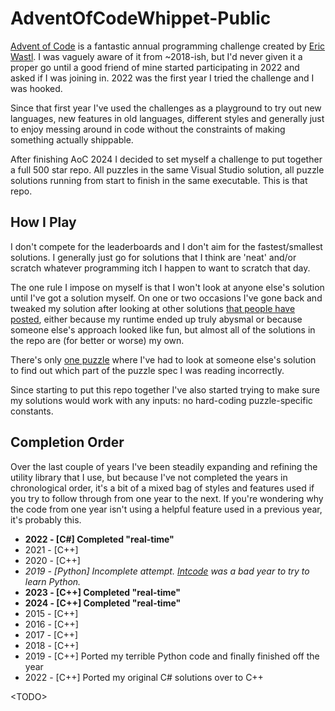 # AdventOfCodeWhippet-Public

[Advent of Code](https://adventofcode.com/) is a fantastic annual programming challenge created by [Eric Wastl](https://was.tl/). I was vaguely aware of it from ~2018-ish, but I'd never given it a proper go until a good friend of mine started participating in 2022 and asked if I was joining in. 2022 was the first year I tried the challenge and I was hooked.

Since that first year I've used the challenges as a playground to try out new languages, new features in old languages, different styles and generally just to enjoy messing around in code without the constraints of making something actually shippable.

After finishing AoC 2024 I decided to set myself a challenge to put together a full 500 star repo. All puzzles in the same Visual Studio solution, all puzzle solutions running from start to finish in the same executable. This is that repo.

## How I Play

I don't compete for the leaderboards and I don't aim for the fastest/smallest solutions. I generally just go for solutions that I think are 'neat' and/or scratch whatever programming itch I happen to want to scratch that day.

The one rule I impose on myself is that I won't look at anyone else's solution until I've got a solution myself. On one or two occasions I've gone back and tweaked my solution after looking at other solutions [that people have posted](https://www.reddit.com/r/adventofcode/), either because my runtime ended up truly abysmal or because someone else's approach looked like fun, but almost all of the solutions in the repo are (for better or worse) my own.

There's only [one puzzle](https://www.reddit.com/r/adventofcode/comments/1iwf5tk/2018_day_13_part_2_preconceptions_tripped_me_up/) where I've had to look at someone else's solution to find out which part of the puzzle spec I was reading incorrectly.

Since starting to put this repo together I've also started trying to make sure my solutions would work with any inputs: no hard-coding puzzle-specific constants.

## Completion Order

Over the last couple of years I've been steadily expanding and refining the utility library that I use, but because I've not completed the years in chronological order, it's a bit of a mixed bag of styles and features used if you try to follow through from one year to the next. If you're wondering why the code from one year isn't using a helpful feature used in a previous year, it's probably this.

* **2022 - [C#] Completed "real-time"**
* 2021 - [C++]
* 2020 - [C++]
* *2019 - [Python] Incomplete attempt. [Intcode](https://adventofcode.com/2019/day/2) was a bad year to try to learn Python.*
* **2023 - [C++] Completed "real-time"**
* **2024 - [C++] Completed "real-time"**
* 2015 - [C++]
* 2016 - [C++]
* 2017 - [C++]
* 2018 - [C++]
* 2019 - [C++] Ported my terrible Python code and finally finished off the year
* 2022 - [C++] Ported my original C# solutions over to C++

&lt;TODO>
